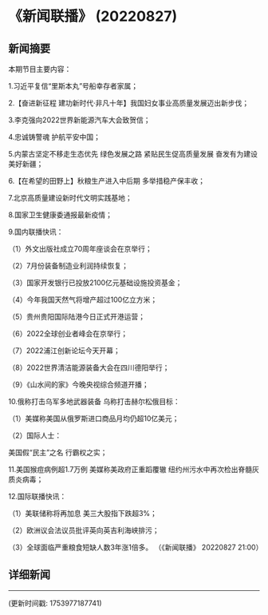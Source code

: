# 《新闻联播》 (20220827)

## 新闻摘要

本期节目主要内容：


1.习近平复信“里斯本丸”号船幸存者家属；


2.【奋进新征程 建功新时代·非凡十年】我国妇女事业高质量发展迈出新步伐；


3.李克强向2022世界新能源汽车大会致贺信；


4.忠诚铸警魂 护航平安中国；


5.内蒙古坚定不移走生态优先 绿色发展之路 紧贴民生促高质量发展 奋发有为建设美好新疆；


6.【在希望的田野上】秋粮生产进入中后期 多举措稳产保丰收；


7.北京高质量建设新时代文明实践基地；


8.国家卫生健康委通报最新疫情；


9.国内联播快讯：


（1）外文出版社成立70周年座谈会在京举行；


（2）7月份装备制造业利润持续恢复；


（3）国家开发银行已投放2100亿元基础设施投资基金；


（4）今年我国天然气将增产超过100亿立方米；


（5）贵州贵阳国际陆港今日正式开港运营；


（6）2022全球创业者峰会在京举行；


（7）2022浦江创新论坛今天开幕；


（8）2022世界清洁能源装备大会在四川德阳举行；


（9）《山水间的家》今晚央视综合频道开播；


10.俄称打击乌军多地武器装备 乌称打击赫尔松俄目标：


（1）美媒称美国从俄罗斯进口商品月均仍超10亿美元；


（2）国际人士：

美国假“民主”之名 行霸权之实；


11.美国猴痘病例超1.7万例 美媒称美政府正重蹈覆辙 纽约州污水中再次检出脊髓灰质炎病毒；


12.国际联播快讯：


（1）美联储称将再加息 美三大股指下跌超3%；


（2）欧洲议会法议员批评英向英吉利海峡排污；


（3）全球面临严重粮食短缺人数3年涨1倍多。
（《新闻联播》 20220827 21:00）

## 详细新闻

---

(更新时间戳: 1753977187741)


